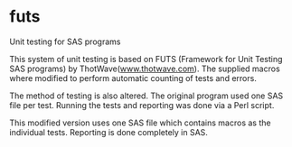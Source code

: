# futs
Unit testing for SAS programs

This system of unit testing is based on FUTS (Framework for Unit 
Testing SAS programs) by ThotWave(www.thotwave.com).
The supplied macros where modified to perform automatic counting
of tests and errors.

The method of testing is also altered. The original program used
one SAS file per test. Running the tests and reporting was done 
via a Perl script.

This modified version uses one SAS file which contains macros as
the individual tests. Reporting is done completely in SAS. 
